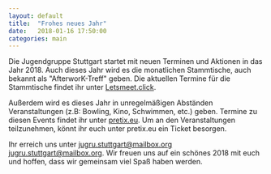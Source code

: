 ```yaml
---
layout: default
title:  "Frohes neues Jahr"
date:   2018-01-16 17:50:00
categories: main
---
```


Die Jugendgruppe Stuttgart startet mit neuen Terminen und Aktionen in das Jahr 2018.
Auch dieses Jahr wird es die monatlichen Stammtische, auch bekannt als "AfterworK-Treff" geben.
Die aktuellen Termine für die Stammtische findet ihr unter [Letsmeet.click](https://www.letsmeet.click/c/jugru-stuttgart/).

Außerdem wird es dieses Jahr in unregelmäßigen Abständen Veranstaltungen (z.B: Bowling, Kino, Schwimmen, etc.) geben. Termine zu diesen Events findet ihr unter [pretix.eu](https://pretix.eu/jugru/).
Um an den Veranstaltungen teilzunehmen, könnt ihr euch unter pretix.eu ein Ticket besorgen.

Ihr erreich uns unter [jugru.stuttgart@mailbox.org](jugru.stuttgart@mailbox.org) jugru.stuttgart@mailbox.org.
Wir freuen uns auf ein schönes 2018 mit euch und hoffen, dass wir gemeinsam viel Spaß haben werden.
